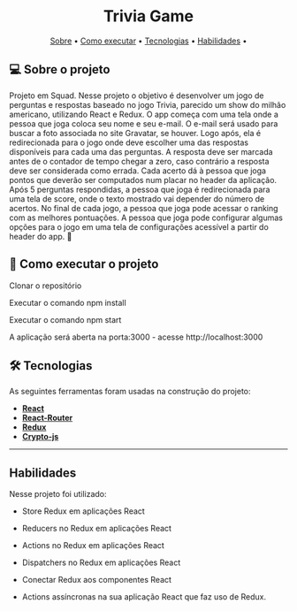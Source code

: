 <h1 align="center">
Trivia Game
</h1>

<p align="center">
 <a href="#-sobre-o-projeto">Sobre</a> •
 <a href="#-como-executar-o-projeto">Como executar</a> • 
 <a href="#-tecnologias">Tecnologias</a> • 
 <a href="#habilidades">Habilidades</a> • 
 
</p>


## 💻 Sobre o projeto

Projeto em Squad.
Nesse projeto o objetivo é desenvolver um jogo de perguntas e respostas baseado no jogo Trivia, parecido um show do milhão americano, utilizando React e Redux.
O app começa com uma tela onde a pessoa que joga coloca seu nome e seu e-mail. O e-mail será usado para buscar a foto associada no site Gravatar, se houver.
Logo após, ela é redirecionada para o jogo onde deve escolher uma das respostas disponíveis para cada uma das perguntas. A resposta deve ser marcada antes de o contador de tempo chegar a zero, caso contrário a resposta deve ser considerada como errada.
Cada acerto dá à pessoa que joga pontos que deverão ser computados num placar no header da aplicação. Após 5 perguntas respondidas, a pessoa que joga é redirecionada para uma tela de score, onde o texto mostrado vai depender do número de acertos. No final de cada jogo, a pessoa que joga pode acessar o ranking com as melhores pontuações.
A pessoa que joga pode configurar algumas opções para o jogo em uma tela de configurações acessível a partir do header do app.
 🚀

## 🚀 Como executar o projeto

Clonar o repositório

Executar o comando npm install

Executar o comando npm start

A aplicação será aberta na porta:3000 - acesse http://localhost:3000


## 🛠 Tecnologias

As seguintes ferramentas foram usadas na construção do projeto:

-   **[React](https://github.com/facebook/react)**
-   **[React-Router](https://github.com/remix-run/react-router)**
-   **[Redux](https://github.com/reduxjs/react-redux)**
-   **[Crypto-js](https://github.com/brix/crypto-js)**

---

## Habilidades

Nesse projeto foi utilizado:

  - Store Redux em aplicações React

  - Reducers no Redux em aplicações React

  - Actions no Redux em aplicações React

  - Dispatchers no Redux em aplicações React

  - Conectar Redux aos componentes React

  - Actions assíncronas na sua aplicação React que faz uso de Redux.





